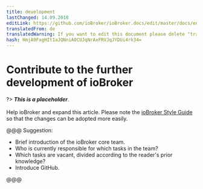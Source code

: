```yaml
---
title: development
lastChanged: 14.09.2018
editLink: https://github.com/ioBroker/ioBroker.docs/edit/master/docs/en/community/project.md
translatedFrom: de
translatedWarning: If you want to edit this document please delete "translatedFrom" field, elsewise this document will be translated automatically again
hash: HmjA9FxgHIt1aJQNniA0CUJqNrAxFRVJqJYDUi4rk34=
---
```

# Contribute to the further development of ioBroker
?> ***This is a placeholder***.<br><br> Help ioBroker and expand this article. Please note the [ioBroker Style Guide](https://www.iobroker.net/#de/documentation/community/styleguidedoc.md) so that the changes can be adopted more easily.

@@@ Suggestion:

* Brief introduction of the ioBroker core team.
* Who is currently responsible for which tasks in the team?
* Which tasks are vacant, divided according to the reader's prior knowledge?
* Introduce GitHub.

@@@
